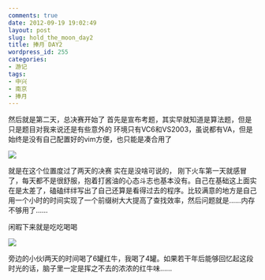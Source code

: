 ```yaml
---
comments: true
date: 2012-09-19 19:02:49
layout: post
slug: hold_the_moon_day2
title: 捧月 DAY2
wordpress_id: 255
categories:
- 游记
tags:
- 中兴
- 南京
- 捧月
---
```


然后就是第二天，总决赛开始了
首先是宣布考题，其实早就知道是算法题，但是只是题目对我来说还是有些意外的
环境只有VC6和VS2003，虽说都有VA，但是始终是没有自己配置好的vim方便，也只能是凑合用了

![](http://blog.bigtao.info/wp-content/uploads/2012/09/P1060247-1024x768.jpg)

就是在这个位置度过了两天的决赛
实在是没啥可说的， 刚下火车第一天就感冒了，每天都不是很舒服，抱着打酱油的心态斗志也基本没有。自己在基础这上面实在是太差了，磕磕绊绊写出了自己还算是看得过去的程序。比较满意的地方是自己用一个小时的时间实现了一个前缀树大大提高了查找效率，然后问题就是……内存不够用了……

闲暇下来就是吃吃喝喝

![](http://blog.bigtao.info/wp-content/uploads/2012/09/77f59e49gw1dwrw29871vj-1024x682.jpg)

旁边的小伙l两天的时间喝了6罐红牛，我喝了4罐。如果若干年后能够回忆起这段时光的话，脑子里一定是挥之不去的浓浓的红牛味……
